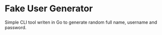 # Fake User Generator

Simple CLI tool writen in Go to generate random full name, username and password.